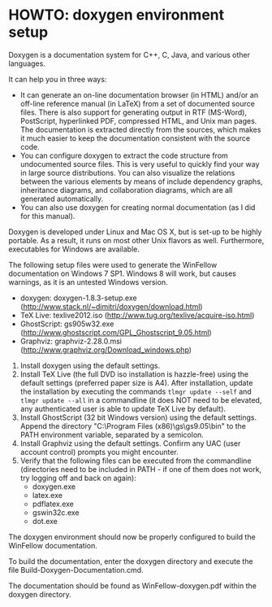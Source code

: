 HOWTO: doxygen environment setup
================================

Doxygen is a documentation system for C++, C, Java, and various other languages.

It can help you in three ways:

- It can generate an on-line documentation browser (in HTML) and/or an off-line reference manual (in LaTeX) from a set of documented source files. There is also support for generating output in RTF (MS-Word), PostScript, hyperlinked PDF, compressed HTML, and Unix man pages. The documentation is extracted directly from the sources, which makes it much easier to keep the documentation consistent with the source code.  
- You can configure doxygen to extract the code structure from undocumented source files. This is very useful to quickly find your way in large source distributions. You can also visualize the relations between the various elements by means of include dependency graphs, inheritance diagrams, and collaboration diagrams, which are all generated automatically.
- You can also use doxygen for creating normal documentation (as I did for this manual).

Doxygen is developed under Linux and Mac OS X, but is set-up to be highly portable. As a result, it runs on most other Unix flavors as well. Furthermore, executables for Windows are available.

The following setup files were used to generate the WinFellow documentation on Windows 7 SP1.
Windows 8 will work, but causes warnings, as it is an untested Windows version.

- doxygen: doxygen-1.8.3-setup.exe (http://www.stack.nl/~dimitri/doxygen/download.html)
- TeX Live: texlive2012.iso (http://www.tug.org/texlive/acquire-iso.html)
- GhostScript: gs905w32.exe (http://www.ghostscript.com/GPL_Ghostscript_9.05.html)
- Graphviz: graphviz-2.28.0.msi (http://www.graphviz.org/Download_windows.php)

1. Install doxygen using the default settings.
2. Install TeX Live (the full DVD iso installation is hazzle-free)
   using the default settings (preferred paper size is A4).
   After installation, update the installation by executing the commands
   `tlmgr update --self` 
   and 
   `tlmgr update --all`
   in a commandline (it does NOT need to be elevated, any authenticated user is able to update TeX Live by default). 
3. Install GhostScript (32 bit Windows version) using the default settings. Append the directory "C:\Program Files (x86)\gs\gs9.05\bin" to the PATH environment variable, separated by a semicolon.
4. Install Graphviz using the default settings. Confirm any UAC (user account control) prompts you might encounter.
5. Verify that the following files can be executed from the commandline (directories need to be included in PATH - if one of them does not work, try logging off and back on again):
   - doxygen.exe
   - latex.exe
   - pdflatex.exe
   - gswin32c.exe
   - dot.exe
   
The doxygen environment should now be properly configured to build the WinFellow documentation.

To build the documentation, enter the doxygen directory and execute the file Build-Doxygen-Documentation.cmd.

The documentation should be found as WinFellow-doxygen.pdf within the doxygen directory. 


